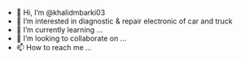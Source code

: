 - 👋 Hi, I’m @khalidmbarki03
- 👀 I’m interested in diagnostic & repair electronic of car and truck
- 🌱 I’m currently learning ...
- 💞️ I’m looking to collaborate on ...
- 📫 How to reach me ...

<!---
khalidmbarki03/khalidmbarki03 is a ✨ special ✨ repository because its `README.md` (this file) appears on your GitHub profile.
You can click the Preview link to take a look at your changes.
--->

